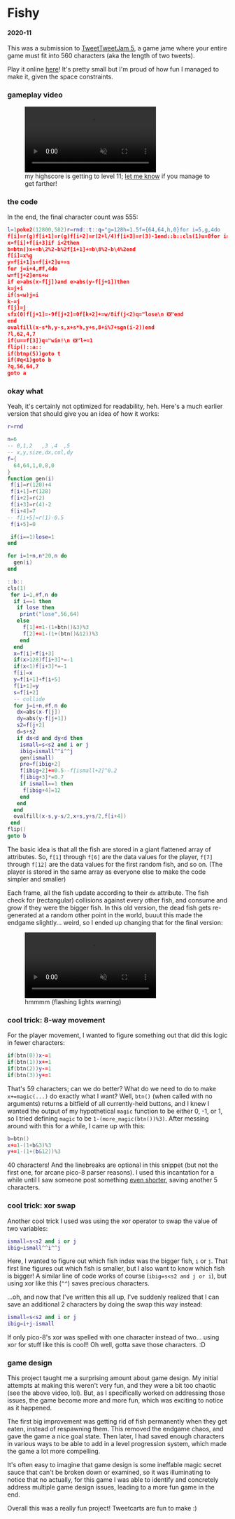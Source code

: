 <h1 class="post-title">Fishy</h1>
<h4 class="post-meta">2020-11</h4>

This was a submission to [TweetTweetJam 5](https://itch.io/jam/tweet-tweet-jam-5), a game jame where your entire game must fit into 560 characters (aka the length of two tweets).

Play it online [here](https://pancelor.itch.io/fishy)! It's pretty small but I'm proud of how fun I managed to make it, given the space constraints.

### gameplay video

<figure>
  <video loop controls autoplay muted>
    <source src="/assets/fishy.mp4" type="video/mp4">
  </video>
  <figcaption>my highscore is getting to level 11; <a href="https://twitter.com/pancelor/status/1326391289676443648">let me know</a> if you manage to get farther!</figcaption>
</figure>

### the code

In the end, the final character count was 555:

```lua
l=1poke2(12800,582)r=rnd::t::q="g=128h=1.5f={64,64,h,0}for i=5,g,4do
f[i]=r(g)f[i+1]=r(g)f[i+2]=r(2+l/4)f[i+3]=r(3)-1end::b::cls(1)u=0for i=1,#f,4do
x=f[i]+f[i+3]if i<2then
b=btn()x+=b\2%2-b%2f[i+1]+=b\8%2-b\4%2end
f[i]=x%g
y=f[i+1]s=f[i+2]u+=s
for j=i+4,#f,4do
w=f[j+2]e=s+w
if e>abs(x-f[j])and e>abs(y-f[j+1])then
k=j+i
if(s<w)j=i
k-=j
f[j]=j
sfx(0)f[j+1]=-9f[j+2]=0f[k+2]+=w/8if(j<2)q="lose\n ❎"end
end
ovalfill(x-s*h,y-s,x+s*h,y+s,8+i%7+sgn(i-2))end
?l,62,4,7
if(u==f[3])q="win!\n ❎"l+=1
flip()::a::
if(btnp(5))goto t
if(#q<1)goto b
?q,56,64,7
goto a
```

### okay what

Yeah, it's certainly not optimized for readability, heh. Here's a much earlier version that should give you an idea of how it works:

```lua
r=rnd

n=6
-- 0,1,2   ,3 ,4  ,5
-- x,y,size,dx,col,dy
f={
  64,64,1,0,8,0
}
function gen(i)
 f[i]=r(120)+4
 f[i+1]=r(128)
 f[i+2]=r(2)
 f[i+3]=r(4)-2
 f[i+4]=7
-- f[i+5]=r(1)-0.5
 f[i+5]=0

 if(i==1)lose=1
end

for i=1+n,n*20,n do
  gen(i)
end

::b::
cls(1)
 for i=1,#f,n do
  if i==1 then
   if lose then
    print("lose",56,64)
   else
     f[1]+=1-(1+btn()&3)%3
     f[2]+=1-(1+(btn()&12))%3
    end
  end
  x=f[i]+f[i+3]
  if(x>128)f[i+3]*=-1
  if(x<1)f[i+3]*=-1
  f[i]=x
  y=f[i+1]+f[i+5]
  f[i+1]=y
  s=f[i+2]
  -- collide
  for j=i+n,#f,n do
   dx=abs(x-f[j])
   dy=abs(y-f[j+1])
   s2=f[j+2]
   d=s+s2
   if dx<d and dy<d then
    ismall=s<s2 and i or j
    ibig=ismall^^i^^j
    gen(ismall)
    pre=f[ibig+2]
    f[ibig+2]+=0.5--f[ismall+2]^0.2
    f[ibig+3]*=0.7
    if ismall==1 then
     f[ibig+4]=12
    end
   end
  end
  ovalfill(x-s,y-s/2,x+s,y+s/2,f[i+4])
 end
flip()
goto b
```

The basic idea is that all the fish are stored in a giant flattened array of attributes. So, `f[1]` through `f[6]` are the data values for the player, `f[7]` through `f[12]` are the data values for the first random fish, and so on. (The player is stored in the same array as everyone else to make the code simpler and smaller)

Each frame, all the fish update according to their `dx` attribute. The fish check for (rectangular) collisions against every other fish, and consume and grow if they were the bigger fish. In this old version, the dead fish gets re-generated at a random other point in the world, buuut this made the endgame slightly... weird, so I ended up changing that for the final version:

<figure>
  <video loop controls muted>
    <source src="/assets/fishy-old.mp4" type="video/mp4">
  </video>
  <figcaption>hmmmm (flashing lights warning)</figcaption>
</figure>

### cool trick: 8-way movement

For the player movement, I wanted to figure something out that did this logic in fewer characters:

```lua
if(btn(0))x-=1
if(btn(1))x+=1
if(btn(2))y-=1
if(btn(3))y+=1
```

That's 59 characters; can we do better? What do we need to do to make `x+=magic(...)` do exactly what I want? Well, `btn()` (when called with no arguments) returns a bitfield of all currently-held buttons, and I knew I wanted the output of my hypothetical `magic` function to be either 0, -1, or 1, so I tried defining `magic` to be `1-(more_magic(btn())%3)`. After messing around with this for a while, I came up with this:

```lua
b=btn()
x+=1-(1+b&3)%3
y+=1-(1+(b&12))%3
```

40 characters! And the linebreaks are optional in this snippet (but not the first one, for arcane pico-8 parser reasons). I used this incantation for a while until I saw someone post something [even shorter](https://twitter.com/DaleJ_Dev/status/1324856184470446080), saving another 5 characters.

### cool trick: xor swap

Another cool trick I used was using the xor operator to swap the value of two variables:

```lua
ismall=s<s2 and i or j
ibig=ismall^^i^^j
```

Here, I wanted to figure out which fish index was the bigger fish, `i` or `j`. That first line figures out which fish is smaller, but I also want to know which fish is bigger! A similar line of code works of course (`ibig=s<s2 and j or i`), but using xor like this (`^^`) saves precious characters.

...oh, and now that I've written this all up, I've suddenly realized that I can save an additional 2 characters by doing the swap this way instead:

```lua
ismall=s<s2 and i or j
ibig=i+j-ismall
```

If only pico-8's xor was spelled with one character instead of two... using xor for stuff like this is cool!! Oh well, gotta save those characters. :D

### game design

This project taught me a surprising amount about game design. My initial attempts at making this weren't very fun, and they were a bit too chaotic (see the above video, lol). But, as I specifically worked on addressing those issues, the game become more and more fun, which was exciting to notice as it happened.

The first big improvement was getting rid of fish permanently when they get eaten, instead of respawning them. This removed the endgame chaos, and gave the game a nice goal state. Then later, I had saved enough characters in various ways to be able to add in a level progression system, which made the game a lot more compelling.

It's often easy to imagine that game design is some ineffable magic secret sauce that can't be broken down or examined, so it was illuminating to notice that no actually, for this game I was able to identify and concretely address multiple game design issues, leading to a more fun game in the end.

Overall this was a really fun project! Tweetcarts are fun to make :)
